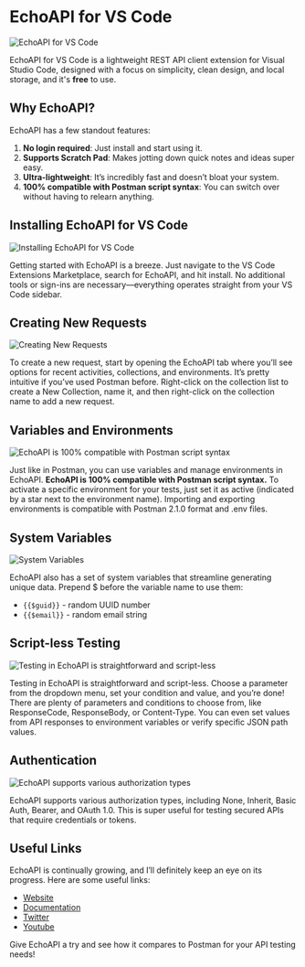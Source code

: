 # EchoAPI for VS Code

![EchoAPI for VS Code](https://github.com/user-attachments/assets/f72fabff-b726-4883-ab76-534bdd7db266)

EchoAPI for VS Code is a lightweight REST API client extension for Visual Studio Code, designed with a focus on simplicity, clean design, and local storage, and it's **free** to use.

## Why EchoAPI?

EchoAPI has a few standout features:
1. **No login required**: Just install and start using it.
2. **Supports Scratch Pad**: Makes jotting down quick notes and ideas super easy.
3. **Ultra-lightweight**: It’s incredibly fast and doesn’t bloat your system.
4. **100% compatible with Postman script syntax**: You can switch over without having to relearn anything.

## Installing EchoAPI for VS Code

![Installing EchoAPI for VS Code](https://github.com/user-attachments/assets/e238b5cf-7a9b-4bf5-ace3-e175e9c622f4)

Getting started with EchoAPI is a breeze. Just navigate to the VS Code Extensions Marketplace, search for EchoAPI, and hit install. No additional tools or sign-ins are necessary—everything operates straight from your VS Code sidebar.

## Creating New Requests

![Creating New Requests](https://github.com/user-attachments/assets/4d4422dc-ae7d-4e68-b90d-db784d30ef55)

To create a new request, start by opening the EchoAPI tab where you’ll see options for recent activities, collections, and environments. It’s pretty intuitive if you’ve used Postman before. Right-click on the collection list to create a New Collection, name it, and then right-click on the collection name to add a new request.

## Variables and Environments

![EchoAPI is 100% compatible with Postman script syntax](https://github.com/user-attachments/assets/ceb7762e-0c69-4f79-873c-1ac9bab71c38)

Just like in Postman, you can use variables and manage environments in EchoAPI. **EchoAPI is 100% compatible with Postman script syntax.** To activate a specific environment for your tests, just set it as active (indicated by a star next to the environment name). Importing and exporting environments is compatible with Postman 2.1.0 format and .env files.

## System Variables

![System Variables](https://github.com/user-attachments/assets/fefb6901-8704-475c-96ce-fafd15206b97)

EchoAPI also has a set of system variables that streamline generating unique data. Prepend $ before the variable name to use them:
- `{{$guid}}` - random UUID number
- `{{$email}}` - random email string

## Script-less Testing

![Testing in EchoAPI is straightforward and script-less](https://github.com/user-attachments/assets/a8eacc28-4566-40c5-8ecd-c580c11e8f27)

Testing in EchoAPI is straightforward and script-less. Choose a parameter from the dropdown menu, set your condition and value, and you’re done! There are plenty of parameters and conditions to choose from, like ResponseCode, ResponseBody, or Content-Type. You can even set values from API responses to environment variables or verify specific JSON path values.

## Authentication

![EchoAPI supports various authorization types](https://github.com/user-attachments/assets/0022873b-465c-46dc-a76c-e53cdb08de5d)

EchoAPI supports various authorization types, including None, Inherit, Basic Auth, Bearer, and OAuth 1.0. This is super useful for testing secured APIs that require credentials or tokens.

## Useful Links

EchoAPI is continually growing, and I’ll definitely keep an eye on its progress. Here are some useful links:
- [Website](https://www.echoapi.com/)
- [Documentation](https://www.echoapi.com/wiki/docs/vscode/start)
- [Twitter](https://x.com/EchoApiTeam)
- [Youtube](https://www.youtube.com/@EchoAPI-Team)

Give EchoAPI a try and see how it compares to Postman for your API testing needs!
